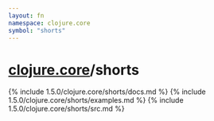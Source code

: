```yaml
---
layout: fn
namespace: clojure.core
symbol: "shorts"
---
```


# [clojure.core](../)/shorts

{% include 1.5.0/clojure.core/shorts/docs.md %}
{% include 1.5.0/clojure.core/shorts/examples.md %}
{% include 1.5.0/clojure.core/shorts/src.md %}

